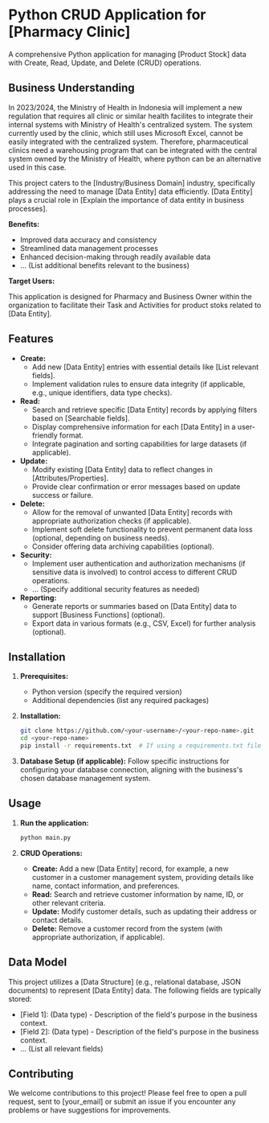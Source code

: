 # Python CRUD Application for [Pharmacy Clinic]

A comprehensive Python application for managing [Product Stock] data with Create, Read, Update, and Delete (CRUD) operations.

## Business Understanding

In 2023/2024, the Ministry of Health in Indonesia will implement a new regulation that requires all clinic or similar health facilites to integrate their internal systems with Ministry of Health's centralized system. The system currently used by the clinic, which still uses Microsoft Excel, cannot be easily integrated with the centralized system. Therefore, pharmaceutical clinics need a warehousing program that can be integrated with the central system owned by the Ministry of Health, where python can be an alternative used in this case. 

This project caters to the [Industry/Business Domain] industry, specifically addressing the need to manage [Data Entity] data efficiently. [Data Entity] plays a crucial role in [Explain the importance of data entity in business processes].

**Benefits:**

* Improved data accuracy and consistency
* Streamlined data management processes
* Enhanced decision-making through readily available data
* ... (List additional benefits relevant to the business)

**Target Users:**

This application is designed for Pharmacy and Business Owner within the organization to facilitate their Task and Activities for product stoks related to [Data Entity].

## Features

* **Create:**
    * Add new [Data Entity] entries with essential details like [List relevant fields].
    * Implement validation rules to ensure data integrity (if applicable, e.g., unique identifiers, data type checks).
* **Read:**
    * Search and retrieve specific [Data Entity] records by applying filters based on [Searchable fields].
    * Display comprehensive information for each [Data Entity] in a user-friendly format.
    * Integrate pagination and sorting capabilities for large datasets (if applicable).
* **Update:**
    * Modify existing [Data Entity] data to reflect changes in [Attributes/Properties].
    * Provide clear confirmation or error messages based on update success or failure.
* **Delete:**
    * Allow for the removal of unwanted [Data Entity] records with appropriate authorization checks (if applicable).
    * Implement soft delete functionality to prevent permanent data loss (optional, depending on business needs).
    * Consider offering data archiving capabilities (optional).
* **Security:**
    * Implement user authentication and authorization mechanisms (if sensitive data is involved) to control access to different CRUD operations.
    * ... (Specify additional security features as needed)
* **Reporting:**
    * Generate reports or summaries based on [Data Entity] data to support [Business Functions] (optional).
    * Export data in various formats (e.g., CSV, Excel) for further analysis (optional).

## Installation

1. **Prerequisites:**
    * Python version (specify the required version)
    * Additional dependencies (list any required packages)

2. **Installation:**
    ```bash
    git clone https://github.com/<your-username>/<your-repo-name>.git
    cd <your-repo-name>
    pip install -r requirements.txt  # If using a requirements.txt file
    ```

3. **Database Setup (if applicable):**
    Follow specific instructions for configuring your database connection, aligning with the business's chosen database management system.

## Usage

1. **Run the application:**
    ```bash
    python main.py
    ```

2. **CRUD Operations:**
    * **Create:** Add a new [Data Entity] record, for example, a new customer in a customer management system, providing details like name, contact information, and preferences.
    * **Read:** Search and retrieve customer information by name, ID, or other relevant criteria.
    * **Update:** Modify customer details, such as updating their address or contact details.
    * **Delete:** Remove a customer record from the system (with appropriate authorization, if applicable).

## Data Model
This project utilizes a [Data Structure] (e.g., relational database, JSON documents) to represent [Data Entity] data. The following fields are typically stored:
   * [Field 1]: (Data type) - Description of the field's purpose in the business context.
   * [Field 2]: (Data type) - Description of the field's purpose in the business context.
   * ... (List all relevant fields)

## Contributing
We welcome contributions to this project! Please feel free to open a pull request, sent to [your_email] or submit an issue if you encounter any problems or have suggestions for improvements.

